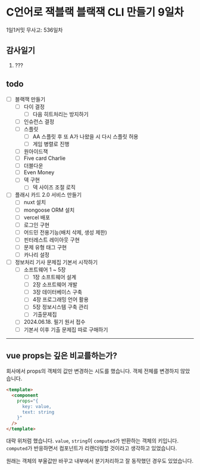 # C언어로 잭블랙 블랙잭 CLI 만들기 9일차

1일1커밋 무사고: 536일차

## 감사일기

1. ???

## todo

- [ ] 블랙잭 만들기
  - [ ] 다이 결정
    - [ ] 다음 히트처리는 방지하기
  - [ ] 인슈런스 결정
  - [ ] 스플릿
    - [ ] AA 스플릿 후 또 A가 나왔을 시 다시 스플릿 허용
    - [ ] 게임 병렬로 진행
  - [ ] 원아이드잭
  - [ ] Five card Charlie
  - [ ] 더블다운
  - [ ] Even Money
  - [ ] 덱 구현
    - [ ] 덱 사이즈 조절 로직
- [ ] 플래시 카드 2.0 서비스 만들기
  - [ ] nuxt 설치
  - [ ] mongoose ORM 설치
  - [ ] vercel 배포
  - [ ] 로그인 구현
  - [ ] 어드민 전용기능(배치 삭제, 생성 제한)
  - [ ] 핀터레스트 레이아웃 구현
  - [ ] 문제 유형 태그 구현
  - [ ] 카나리 설정
- [ ] 정보처리 기사 문제집 기본서 시작하기
  - [ ] 소프트웨어 1 ~ 5장
    - [ ] 1장 소프트웨어 설계
    - [ ] 2장 소프트웨어 개발
    - [ ] 3장 데이터베이스 구축
    - [ ] 4장 프로그래밍 언어 활용
    - [ ] 5장 정보시스템 구축 관리
    - [ ] 기출문제집
  - [ ] 2024.06.18. 필기 원서 접수
  - [ ] 기본서 이후 기출 문제집 따로 구매하기

---

## vue props는 깊은 비교를하는가?

회사에서 props의 객체의 값만 변경하는 시도를 했습니다. 객체 전체를 변경하지 않았습니다.

```html 
<template>
  <component 
    props="{
      key: value,
      text: string
    }" 
  />
</template>
```

대략 위처럼 했습니다. `value`, `string`이 `computed`가 반환하는 객체의 키입니다. `computed`가 반응하면서 컴포넌트가 리랜더링할 것이라고 생각하고 있었습니다.

원래는 객체의 부울값만 바꾸고 내부에서 분기처리하고 잘 동작했던 경우도 있었습니다.

